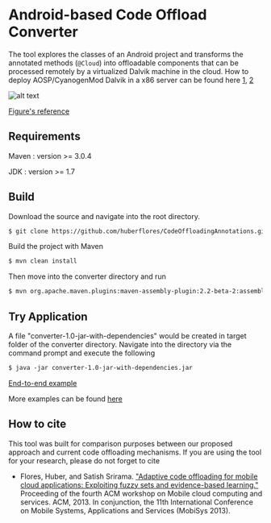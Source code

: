 Android-based Code Offload Converter
====================================
The tool explores the classes of an Android project and transforms the annotated methods (``` @Cloud ```) into offloadable components that can be processed remotely by a virtualized Dalvik machine in the cloud. How to deploy AOSP/CyanogenMod Dalvik in a x86 server can be found here [1](https://gist.github.com/huberflores/4687766), [2](https://gist.github.com/huberflores/4714824)


![alt text](https://raw.github.com/huberflores/CodeOffloadingAnnotations/master/UT_OffloadingModel.png "Offloading model")

[Figure's reference](http://www.sciencedirect.com/science/article/pii/S0164121213002318)


Requirements
-------------

Maven : version >= 3.0.4

JDK : version >= 1.7


Build
------------
Download the source and navigate into the root directory.

```xml
$ git clone https://github.com/huberflores/CodeOffloadingAnnotations.git
````

Build the project with Maven 

```xml
$ mvn clean install
````
Then move into the converter directory and run 

```xml
$ mvn org.apache.maven.plugins:maven-assembly-plugin:2.2-beta-2:assembly
````

Try Application 
------------
A file "converter-1.0-jar-with-dependencies" would be created in target folder of the converter directory.
Navigate into the directory via the command prompt and execute the following

```xml
$ java -jar converter-1.0-jar-with-dependencies.jar
````

[End-to-end example](https://github.com/huberflores/ComputationalOffloadingDemo.git)

More examples can be found [here](https://github.com/alirezaostovar/codeoffloading)


How to cite
-----------
This tool was built for comparison purposes between our proposed approach and current code offloading mechanisms. If you are using the tool for your research, please do not forget to cite


- Flores, Huber, and Satish Srirama. ["Adaptive code offloading for mobile cloud applications: Exploiting fuzzy sets and evidence-based learning."](http://dl.acm.org/citation.cfm?id=2482984) Proceeding of the fourth ACM workshop on Mobile cloud computing and services. ACM, 2013. In conjunction, the 11th International Conference on Mobile Systems, Applications and Services (MobiSys 2013).





